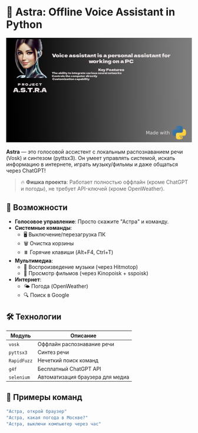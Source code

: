 # 🚀 Astra: Offline Voice Assistant in Python
![](img/Banner.png)

**Astra** — это голосовой ассистент с локальным распознаванием речи (Vosk) и синтезом (pyttsx3). Он умеет управлять системой, искать информацию в интернете, играть музыку/фильмы и даже общаться через ChatGPT!  

> 🔥 **Фишка проекта**: Работает полностью оффлайн (кроме ChatGPT и погоды), не требует API-ключей (кроме OpenWeather).  

## 🌟 Возможности
- **Голосовое управление**: Просто скажите "Астра" и команду.  
- **Системные команды**:  
  - 🖥️ Выключение/перезагрузка ПК  
  - 🗑️ Очистка корзины  
  - ⏸️ Горячие клавиши (Alt+F4, Ctrl+T)  
- **Мультимедиа**:  
  - 🎵 Воспроизведение музыки (через Hitmotop)  
  - 🎥 Просмотр фильмов (через Kinopoisk + sspoisk)  
- **Интернет**:  
  - 🌤️ Погода (OpenWeather)  
  - 🔍 Поиск в Google  

## 🛠️ Технологии
| Модуль          | Описание                          |
|-----------------|-----------------------------------|
| `vosk`          | Оффлайн распознавание речи        |
| `pyttsx3`       | Синтез речи                       |
| `RapidFuzz`     | Нечеткий поиск команд             |
| `g4f`           | Бесплатный ChatGPT API            |
| `selenium`      | Автоматизация браузера для медиа  |

## 🎯 Примеры команд
```bash
"Астра, открой браузер"  
"Астра, какая погода в Москве?"  
"Астра, выключи компьютер через час"  

